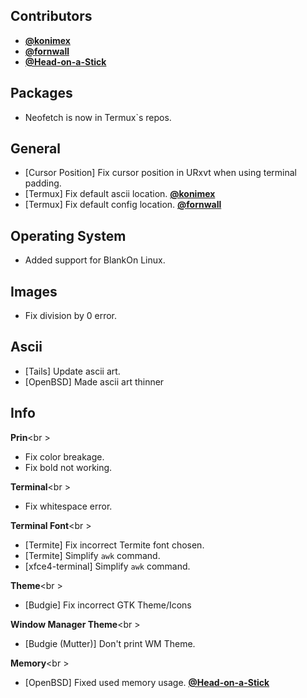 ## Contributors

- **[@konimex](https://github.com/konimex)**
- **[@fornwall](https://github.com/fornwall)**
- **[@Head-on-a-Stick](https://github.com/Head-on-a-Stick)**

## Packages

- Neofetch is now in Termux`s repos.


## General

- [Cursor Position] Fix cursor position in URxvt when using terminal padding.
- [Termux] Fix default ascii location. **[@konimex](https://github.com/konimex)**
- [Termux] Fix default config location. **[@fornwall](https://github.com/fornwall)**


## Operating System

- Added support for BlankOn Linux.


## Images

- Fix division by 0 error.


## Ascii

- [Tails] Update ascii art.
- [OpenBSD] Made ascii art thinner


## Info

**Prin**<br \>

- Fix color breakage.
- Fix bold not working.


**Terminal**<br \>

- Fix whitespace error.


**Terminal Font**<br \>

- [Termite] Fix incorrect Termite font chosen.
- [Termite] Simplify `awk` command.
- [xfce4-terminal] Simplify `awk` command.


**Theme**<br \>

- [Budgie] Fix incorrect GTK Theme/Icons


**Window Manager Theme**<br \>

- [Budgie (Mutter)] Don't print WM Theme.

**Memory**<br \>

- [OpenBSD] Fixed used memory usage. **[@Head-on-a-Stick](https://github.com/Head-on-a-Stick)**
